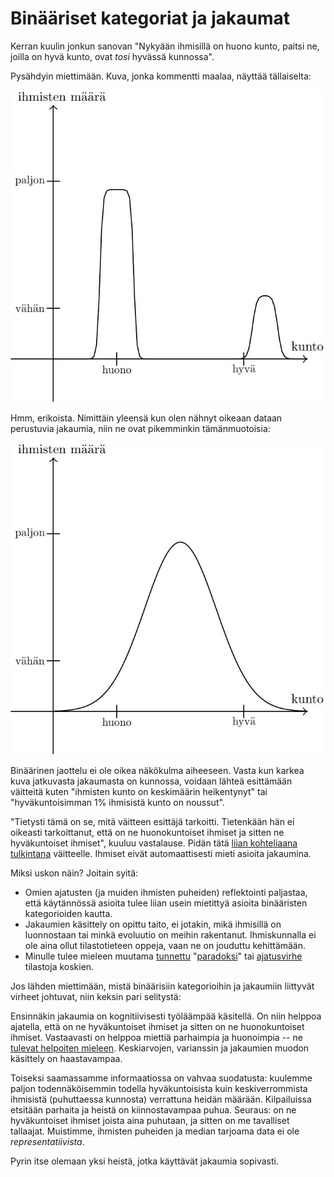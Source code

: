# Binääriset kategoriat ja jakaumat

Kerran kuulin jonkun sanovan "Nykyään ihmisillä on huono kunto, paitsi ne, joilla on hyvä kunto, ovat *tosi* hyvässä kunnossa".

Pysähdyin miettimään. Kuva, jonka kommentti maalaa, näyttää tällaiselta:

![Binäärinen näkökulma](Kuvat/jakauma_1-1.jpg)

Hmm, erikoista. Nimittäin yleensä kun olen nähnyt oikeaan dataan perustuvia jakaumia, niin ne ovat pikemminkin tämänmuotoisia:

![Jatkuvampi näkökulma](Kuvat/jakauma_2-1.jpg)

Binäärinen jaottelu ei ole oikea näkökulma aiheeseen. Vasta kun karkea kuva jatkuvasta jakaumasta on kunnossa, voidaan lähteä esittämään väitteitä kuten "ihmisten kunto on keskimäärin heikentynyt" tai "hyväkuntoisimman 1% ihmisistä kunto on noussut".

"Tietysti tämä on se, mitä väitteen esittäjä tarkoitti. Tietenkään hän ei oikeasti tarkoittanut, että on ne huonokuntoiset ihmiset ja sitten ne hyväkuntoiset ihmiset", kuuluu vastalause. Pidän tätä [liian kohteliaana tulkintana](https://ollij.fi/epi/kohteliaat_tulkinnat) väitteelle. Ihmiset eivät automaattisesti mieti asioita jakaumina.

Miksi uskon näin? Joitain syitä:

- Omien ajatusten (ja muiden ihmisten puheiden) reflektointi paljastaa, että käytännössä asioita tulee liian usein mietittyä asioita binääristen kategorioiden kautta.
- Jakaumien käsittely on opittu taito, ei jotakin, mikä ihmisillä on luonnostaan tai minkä evoluutio on meihin rakentanut. Ihmiskunnalla ei ole aina ollut tilastotieteen oppeja, vaan ne on jouduttu kehittämään.
- Minulle tulee mieleen muutama [tunnettu](https://en.wikipedia.org/wiki/Insensitivity_to_sample_size) "[paradoksi](https://en.wikipedia.org/wiki/Berkson%27s_paradox)" tai [ajatusvirhe](https://en.wikipedia.org/wiki/Neglect_of_probability) tilastoja koskien.

Jos lähden miettimään, mistä binäärisiin kategorioihin ja jakaumiin liittyvät virheet johtuvat, niin keksin pari selitystä:

Ensinnäkin jakaumia on kognitiivisesti työläämpää käsitellä. On niin helppoa ajatella, että on ne hyväkuntoiset ihmiset ja sitten on ne huonokuntoiset ihmiset. Vastaavasti on helppoa miettiä parhaimpia ja huonoimpia -- ne [tulevat helpoiten mieleen](https://en.wikipedia.org/wiki/Availability_heuristic). Keskiarvojen, varianssin ja jakaumien muodon käsittely on haastavampaa.

Toiseksi saamassamme informaatiossa on vahvaa suodatusta: kuulemme paljon todennäköisemmin todella hyväkuntoisista kuin keskiverrommista ihmisistä (puhuttaessa kunnosta) verrattuna heidän määrään. Kilpailuissa etsitään parhaita ja heistä on kiinnostavampaa puhua. Seuraus: on ne hyväkuntoiset ihmiset joista aina puhutaan, ja sitten on me tavalliset tallaajat. Muistimme, ihmisten puheiden ja median tarjoama data ei ole *representatiivista*.

Pyrin itse olemaan yksi heistä, jotka käyttävät jakaumia sopivasti.
